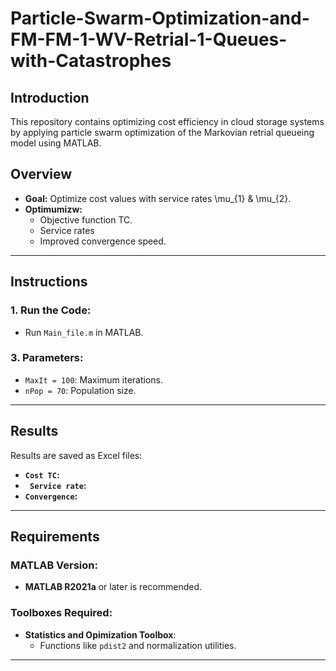# Particle-Swarm-Optimization-and-FM-FM-1-WV-Retrial-1-Queues-with-Catastrophes

## Introduction
This repository contains optimizing cost efficiency in cloud storage systems by applying particle swarm optimization of the Markovian retrial queueing model using MATLAB.
## Overview
- **Goal:** Optimize cost values with service rates \mu_{1} & \mu_{2}.
- **Optimumizw:**
  - Objective function TC.
  - Service rates
  - Improved convergence speed.
  

---

## Instructions

### 1. Run the Code:
- Run `Main_file.m` in MATLAB.

### 3. Parameters:
- `MaxIt = 100`: Maximum iterations.
- `nPop = 70`: Population size.

---

## Results

Results are saved as Excel files:
- **`Cost TC`:** 
- **` Service rate`:**
- **`Convergence`:** 

---

## Requirements

### MATLAB Version:
- **MATLAB R2021a** or later is recommended.

### Toolboxes Required:
- **Statistics and Opimization Toolbox**:
  - Functions like `pdist2` and normalization utilities.


---

